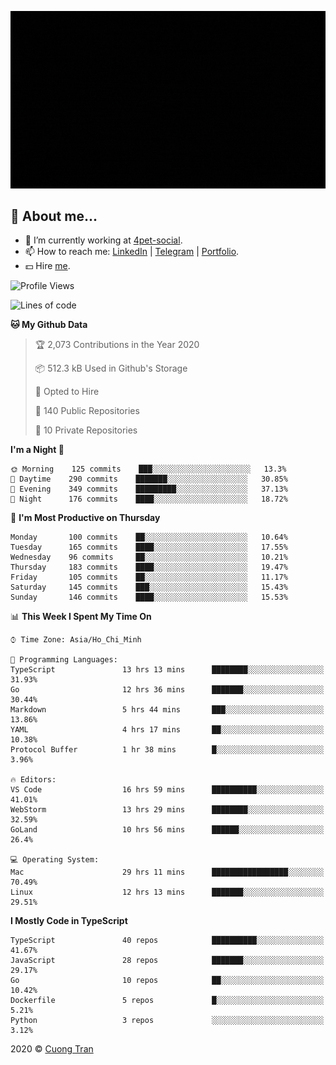 ![banner](https://raw.githubusercontent.com/103cuong/103cuong/master/banner.gif)

## 🦄 About me...

- 🚀 I’m currently working at [4pet-social](https://github.com/4pet-social).
- 📫 How to reach me: [LinkedIn](https://linkedin.com/in/103cuong) | [Telegram](https://t.me/cuong103) | [Portfolio](https://103cuong.github.io/).
- 💵 Hire [me](mailto:103cuong@gmail.com).

<!--START_SECTION:waka-->
![Profile Views](http://img.shields.io/badge/Profile%20Views-177-blue)

![Lines of code](https://img.shields.io/badge/From%20Hello%20World%20I%27ve%20Written-17.6%20million%20lines%20of%20code-blue)

**🐱 My Github Data** 

> 🏆 2,073 Contributions in the Year 2020
 > 
> 📦 512.3 kB Used in Github's Storage 
 > 
> 💼 Opted to Hire
 > 
> 📜 140 Public Repositories
 > 
> 🔑 10 Private Repositories 

**I'm a Night 🦉** 

```text
🌞 Morning    125 commits    ███░░░░░░░░░░░░░░░░░░░░░░   13.3% 
🌆 Daytime    290 commits    ███████░░░░░░░░░░░░░░░░░░   30.85% 
🌃 Evening    349 commits    █████████░░░░░░░░░░░░░░░░   37.13% 
🌙 Night      176 commits    ████░░░░░░░░░░░░░░░░░░░░░   18.72%

```
📅 **I'm Most Productive on Thursday** 

```text
Monday       100 commits    ██░░░░░░░░░░░░░░░░░░░░░░░   10.64% 
Tuesday      165 commits    ████░░░░░░░░░░░░░░░░░░░░░   17.55% 
Wednesday    96 commits     ██░░░░░░░░░░░░░░░░░░░░░░░   10.21% 
Thursday     183 commits    ████░░░░░░░░░░░░░░░░░░░░░   19.47% 
Friday       105 commits    ██░░░░░░░░░░░░░░░░░░░░░░░   11.17% 
Saturday     145 commits    ███░░░░░░░░░░░░░░░░░░░░░░   15.43% 
Sunday       146 commits    ████░░░░░░░░░░░░░░░░░░░░░   15.53%

```


📊 **This Week I Spent My Time On** 

```text
⌚︎ Time Zone: Asia/Ho_Chi_Minh

💬 Programming Languages: 
TypeScript               13 hrs 13 mins      ████████░░░░░░░░░░░░░░░░░   31.93% 
Go                       12 hrs 36 mins      ███████░░░░░░░░░░░░░░░░░░   30.44% 
Markdown                 5 hrs 44 mins       ███░░░░░░░░░░░░░░░░░░░░░░   13.86% 
YAML                     4 hrs 17 mins       ██░░░░░░░░░░░░░░░░░░░░░░░   10.38% 
Protocol Buffer          1 hr 38 mins        █░░░░░░░░░░░░░░░░░░░░░░░░   3.96%

🔥 Editors: 
VS Code                  16 hrs 59 mins      ██████████░░░░░░░░░░░░░░░   41.01% 
WebStorm                 13 hrs 29 mins      ████████░░░░░░░░░░░░░░░░░   32.59% 
GoLand                   10 hrs 56 mins      ██████░░░░░░░░░░░░░░░░░░░   26.4%

💻 Operating System: 
Mac                      29 hrs 11 mins      █████████████████░░░░░░░░   70.49% 
Linux                    12 hrs 13 mins      ███████░░░░░░░░░░░░░░░░░░   29.51%

```

**I Mostly Code in TypeScript** 

```text
TypeScript               40 repos            ██████████░░░░░░░░░░░░░░░   41.67% 
JavaScript               28 repos            ███████░░░░░░░░░░░░░░░░░░   29.17% 
Go                       10 repos            ██░░░░░░░░░░░░░░░░░░░░░░░   10.42% 
Dockerfile               5 repos             █░░░░░░░░░░░░░░░░░░░░░░░░   5.21% 
Python                   3 repos             ░░░░░░░░░░░░░░░░░░░░░░░░░   3.12%

```



<!--END_SECTION:waka-->

2020 © [Cuong Tran](https://github.com/103cuong)

